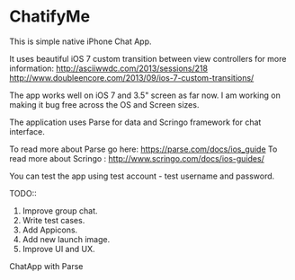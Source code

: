ChatifyMe
=========
This is simple native iPhone Chat App.

It uses beautiful iOS 7 custom transition between view controllers for more information: 
http://asciiwwdc.com/2013/sessions/218 
http://www.doubleencore.com/2013/09/ios-7-custom-transitions/

The app works well on iOS 7 and 3.5" screen as far now. I am working on making it bug free across the OS and Screen sizes. 

The application uses Parse for data and Scringo framework for chat interface.
 
To read more about Parse go here: https://parse.com/docs/ios_guide
To read more about Scringo : http://www.scringo.com/docs/ios-guides/

You can test the app using test account - test username and password. 

TODO::
1. Improve group chat.
2. Write test cases.
3. Add Appicons.
4. Add new launch image.
5. Improve UI and UX.


ChatApp with Parse
